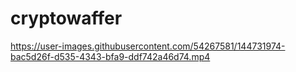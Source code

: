 # cryptowaffer

https://user-images.githubusercontent.com/54267581/144731974-bac5d26f-d535-4343-bfa9-ddf742a46d74.mp4

